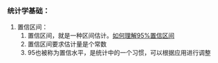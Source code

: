 ### 统计学基础：

1. 置信区间：
   1. 置信区间，就是一种区间估计。[如何理解95%置信区间](https://www.zhihu.com/question/26419030?sort=created)
   2. 置信区间要求估计量是个常数
   3. $95%$也被称为置信水平，是统计中的一个习惯，可以根据应用进行调整